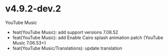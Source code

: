 # v4.9.2-dev.2
YouTube Music
- feat(YouTube Music): add support versions 7.08.52
- feat(YouTube Music): add Enable Cairo splash animation patch (YouTube Music 7.06.53+)
- feat(YouTube Music/Translations): update translation
